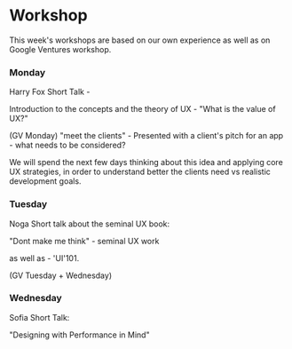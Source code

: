 # Workshop

This week's workshops are based on our own experience as well as on Google Ventures workshop.

### Monday
Harry Fox Short Talk -

Introduction to the concepts and the theory of UX -
"What is the value of UX?"

(GV Monday)
"meet the clients" -
Presented with a client's pitch for an app - what needs to be considered?

We will spend the next few days thinking about this idea and applying core UX strategies, in order to understand better the clients need vs realistic development goals.


### Tuesday
Noga Short talk about the seminal UX book:

"Dont make me think" - seminal UX work

as well as - 'UI'101.

(GV Tuesday + Wednesday)

### Wednesday

Sofia Short Talk:

"Designing with Performance in Mind"
